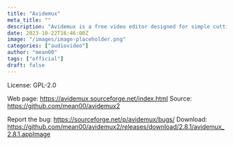 ```yaml
---
title: "Avidemux"
meta_title: ""
description: "Avidemux is a free video editor designed for simple cutting, filtering and encoding tasks"
date: 2023-10-22T16:46:00Z
image: "/images/image-placeholder.png"
categories: ["audiovideo"]
author: "mean00"
tags: ["official"]
draft: false
---
```


License: GPL-2.0

Web page: https://avidemux.sourceforge.net/index.html
Source: https://github.com/mean00/avidemux2

Report the bug: https://sourceforge.net/p/avidemux/bugs/
Download: https://github.com/mean00/avidemux2/releases/download/2.8.1/avidemux_2.8.1.appImage
